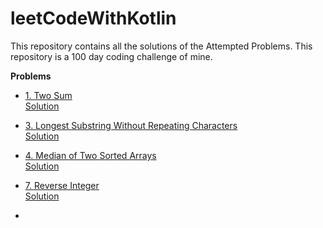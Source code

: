 # leetCodeWithKotlin
This repository contains all the solutions of the Attempted Problems. This repository is a 100 day coding challenge of mine.

**Problems**
* [1. Two Sum](https://leetcode.com/problems/two-sum/)<br />
  [Solution](https://github.com/Hem-Open-Source/leetCodeWithKotlin/blob/main/1.%20Two%20Sum.kt)
  
* [3. Longest Substring Without Repeating Characters](https://leetcode.com/problems/longest-substring-without-repeating-characters/submissions/)<br />
  [Solution](https://github.com/Hem-Open-Source/leetCodeWithKotlin/blob/main/3.%20Longest%20Substring%20Without%20Repeating%20Characters.kt)
  
* [4. Median of Two Sorted Arrays](https://leetcode.com/problems/median-of-two-sorted-arrays/)<br />
  [Solution](https://github.com/Hem-Open-Source/leetCodeWithKotlin/blob/main/4.%20Median%20of%20Two%20Sorted%20Arrays.kt)
  
* [7. Reverse Integer](https://leetcode.com/problems/reverse-integer/)<br />
  [Solution](https://github.com/Hem-Open-Source/leetCodeWithKotlin/blob/main/7.%20Reverse%20Integer.kt)
  
* []()<br />
  []()
